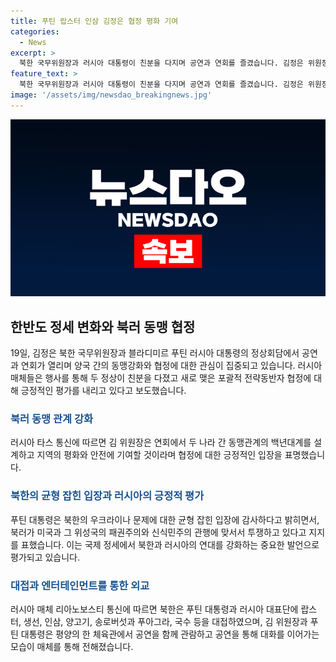 ```yaml
---
title: 푸틴 랍스터 인삼 김정은 협정 평화 기여
categories:
  - News
excerpt: >
  북한 국무위원장과 러시아 대통령이 친분을 다지며 공연과 연회를 즐겼습니다. 김정은 위원장은 새로 맺은 포괄적 전략동반자 협정을 통해 지역 안전과 평화에 기여할 것으로 자평했고, 푸틴 대통령은 북한의 우크라이나 문제에 대한 균형 잡힌 입장에 감사하며 미국과의 신식민주의에 맞서 투쟁하고 있다고 밝혔습니다. 이들은 공연을 관람하며 대화도 이어가는 모습을 보였으며, 북한은 랍스터, 생선, 인삼, 양고기, 송로버섯과 푸아그라, 국수 등으로 대표단을 대접했다고 전해졌습니다.
feature_text: >
  북한 국무위원장과 러시아 대통령이 친분을 다지며 공연과 연회를 즐겼습니다. 김정은 위원장은 새로 맺은 포괄적 전략동반자 협정을 통해 지역 안전과 평화에 기여할 것으로 자평했고, 푸틴 대통령은 북한의 우크라이나 문제에 대한 균형 잡힌 입장에 감사하며 미국과의 신식민주의에 맞서 투쟁하고 있다고 밝혔습니다. 이들은 공연을 관람하며 대화도 이어가는 모습을 보였으며, 북한은 랍스터, 생선, 인삼, 양고기, 송로버섯과 푸아그라, 국수 등으로 대표단을 대접했다고 전해졌습니다.
image: '/assets/img/newsdao_breakingnews.jpg'
---
```


<p><img src="/assets/img/newsdao_breakingnews.jpg" alt="firstkoreanews 속보" /></p>

<h2 data-ke-size="size26">한반도 정세 변화와 북러 동맹 협정</h2>

<p data-ke-size="size16">19일, 김정은 북한 국무위원장과 블라디미르 푸틴 러시아 대통령의 정상회담에서 공연과 연회가 열리며 양국 간의 동맹강화와 협정에 대한 관심이 집중되고 있습니다. 러시아 매체들은 행사를 통해 두 정상이 친분을 다졌고 새로 맺은 포괄적 전략동반자 협정에 대해 긍정적인 평가를 내리고 있다고 보도했습니다.</p>

<h3><b><span style="color: #1a5490;">북러 동맹 관계 강화</span></b></h3>

<p data-ke-size="size16">러시아 타스 통신에 따르면 김 위원장은 연회에서 두 나라 간 동맹관계의 백년대계를 설계하고 지역의 평화와 안전에 기여할 것이라며 협정에 대한 긍정적인 입장을 표명했습니다.</p>

<h3><b><span style="color: #1a5490;">북한의 균형 잡힌 입장과 러시아의 긍정적 평가</span></b></h3>

<p data-ke-size="size16">푸틴 대통령은 북한의 우크라이나 문제에 대한 균형 잡힌 입장에 감사하다고 밝히면서, 북러가 미국과 그 위성국의 패권주의와 신식민주의 관행에 맞서서 투쟁하고 있다고 지지를 표했습니다. 이는 국제 정세에서 북한과 러시아의 연대를 강화하는 중요한 발언으로 평가되고 있습니다.</p>

<h3><b><span style="color: #1a5490;">대접과 엔터테인먼트를 통한 외교</span></b></h3>

<p data-ke-size="size16">러시아 매체 리아노보스티 통신에 따르면 북한은 푸틴 대통령과 러시아 대표단에 랍스터, 생선, 인삼, 양고기, 송로버섯과 푸아그라, 국수 등을 대접하였으며, 김 위원장과 푸틴 대통령은 평양의 한 체육관에서 공연을 함께 관람하고 공연을 통해 대화를 이어가는 모습이 매체를 통해 전해졌습니다.</p>

